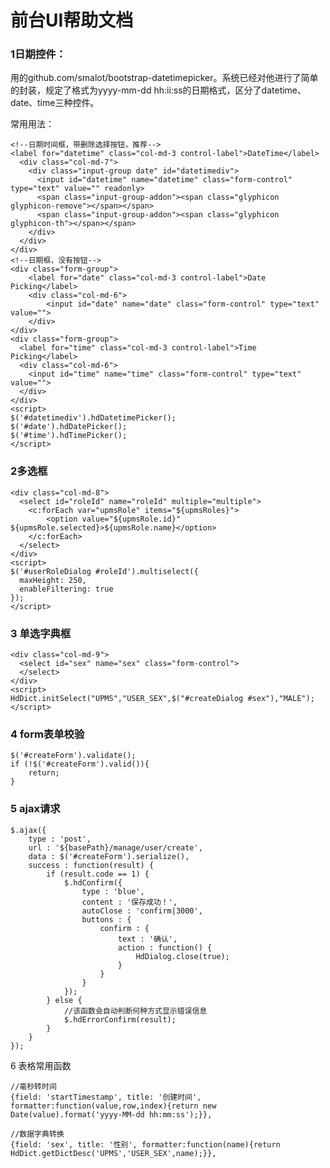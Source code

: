 # 前台UI帮助文档

### 1日期控件：

用的github.com/smalot/bootstrap-datetimepicker。系统已经对他进行了简单的封装，规定了格式为yyyy-mm-dd hh:ii:ss的日期格式，区分了datetime、date、time三种控件。

常用用法：

	<!--日期时间框，带删除选择按钮，推荐-->
	<label for="datetime" class="col-md-3 control-label">DateTime</label>
	  <div class="col-md-7">
	    <div class="input-group date" id="datetimediv">
	      <input id="datetime" name="datetime" class="form-control" type="text" value="" readonly>
	      <span class="input-group-addon"><span class="glyphicon glyphicon-remove"></span></span>
	      <span class="input-group-addon"><span class="glyphicon glyphicon-th"></span></span>
	    </div>
	  </div>
	</div>
	<!--日期框，没有按钮-->
	<div class="form-group">
		<label for="date" class="col-md-3 control-label">Date Picking</label>
		<div class="col-md-6">
			<input id="date" name="date" class="form-control" type="text" value="">
		</div>
	</div>
	<div class="form-group">
	  <label for="time" class="col-md-3 control-label">Time Picking</label>
	  <div class="col-md-6">
	  	<input id="time" name="time" class="form-control" type="text" value="">
	  </div>
	</div>
	<script>
	$('#datetimediv').hdDatetimePicker();
	$('#date').hdDatePicker();
	$('#time').hdTimePicker();
	</script>
### 2多选框

	<div class="col-md-8">
	  <select id="roleId" name="roleId" multiple="multiple">
	    <c:forEach var="upmsRole" items="${upmsRoles}">
	    	<option value="${upmsRole.id}" ${upmsRole.selected}>${upmsRole.name}</option>
	    </c:forEach>
	  </select>
	</div>
	<script>
	$('#userRoleDialog #roleId').multiselect({
	  maxHeight: 250,
	  enableFiltering: true
	});
	</script>
### 3 单选字典框

	<div class="col-md-9">
	  <select id="sex" name="sex" class="form-control">
	  </select>
	</div>
	<script>
	HdDict.initSelect("UPMS","USER_SEX",$("#createDialog #sex"),"MALE");
	</script>
### 4 form表单校验

```
$('#createForm').validate();
if (!$('#createForm').valid()){
	return;
}
```

### 5 ajax请求

	$.ajax({
		type : 'post',
		url : '${basePath}/manage/user/create',
		data : $('#createForm').serialize(),
		success : function(result) {
			if (result.code == 1) {
				$.hdConfirm({
					type : 'blue',
					content : '保存成功！',
					autoClose : 'confirm|3000',
					buttons : {
						confirm : {
							text : '确认',
							action : function() {
								HdDialog.close(true);
							}
						}
					}
				});
			} else {
				//该函数会自动判断何种方式显示错误信息
				$.hdErrorConfirm(result);
			}
		}
	});
6 表格常用函数

```{field: &#39;startTimestamp&#39;, title: &#39;创建时间&#39;, sortable: true, align: &#39;center&#39;,formatter:function(value,row,index){return new Date(value).format(&#39;yyyy-MM-dd hh:mm:ss&#39;);}},
//毫秒转时间
{field: 'startTimestamp', title: '创建时间', formatter:function(value,row,index){return new Date(value).format('yyyy-MM-dd hh:mm:ss');}},
			
//数据字典转换
{field: 'sex', title: '性别', formatter:function(name){return HdDict.getDictDesc('UPMS','USER_SEX',name);}},
			
```

​			